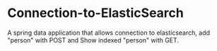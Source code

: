 # Connection-to-ElasticSearch

A spring data application that allows connection to elasticsearch, add "person" with POST and Show indexed "person" with GET.
